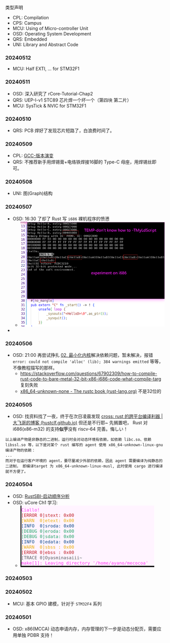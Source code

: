 
类型声明
- CPL: Compilation
- CPS: Campus
- MCU: Using of Micro-controller Unit
- OSD: Operating System Development
- QRS: Embedded
- UNI: Library and Abstract Code


### 20240512

- MCU: Half EXTI, ... for STM32F1

### 20240511

- OSD: 深入研究了 rCore-Tutorial-Chap2
- QRS: UEP-I-v1 STC89 芯片焊一个坏一个（第四块 第二片）
- MCU: SysTick & NVIC for STM32F1

### 20240510

- QRS: PCB 焊好了发现芯片短路了，白浪费时间了。

### 20240509

- CPL: [GCC-版本演变](../编译原理/GCC-版本演变.md) 
- QRS: 不推荐新手用焊锡膏+电烙铁焊接16脚的 Type-C 母座，用焊锡丝即可。

### 20240508

- UNI: 图(Graph)结构

### 20240507

- OSD: 16:30 了却了 Rust 写 `i686` 裸机程序的愤懑
	- ![img|400](../_pic/Pasted%20image%2020240507164610.png)
- 


### 20240506

- OSD: 21:00 再尝试挣扎 [02. 最小化内核](https://www.bookstack.cn/read/writing-an-os-in-rust/02-minimal-rust-kernel.md)解决依赖问题，暂未解决，报错 `error: could not compile 'alloc' (lib); 384 warnings emitted` 等等，不像教程描写的那样。
	- https://stackoverflow.com/questions/67902309/how-to-compile-rust-code-to-bare-metal-32-bit-x86-i686-code-what-compile-targ 复刻失败
	- [x86_64-unknown-none - The rustc book (rust-lang.org)](https://doc.rust-lang.org/rustc/platform-support/x86_64-unknown-none.html#cross-compilation-toolchains-and-c-code) 不是32位的

### 20240505

- OSD: 找资料找了一夜，终于在次日凌晨发现 [cross: rust 的跨平台编译利器 | 大飞哥的博客 (hustclf.github.io)](https://hustclf.github.io/posts/3d1fe733/) 但还是不行耶~ 先搁置吧， Rust 对 i686(x86-m32) 的支持**似乎**没有 riscv-64 完善。悔しい！

```
以上编译产物是非静态的二进制，运行时会对动态环境有依赖，如依赖 libc.so、依赖 libssl.so 等，以下是对某个 rust 编写的 agent 使用 x86_64-unknown-linux-gnu 编译产物的依赖：
...
而对于在运行客户环境的 agent，要尽量减少外部的依赖，因此 agent 需要编译为纯静态的二进制， 即编译target 为 x86_64-unknown-linux-musl, 此时使用 cargo 进行编译就不方便了。
```


### 20240504

- OSD: [RustSBI-启动顺序分析](../操作系统/RustSBI-启动顺序分析.md) 
- OSD: uCore Ch1 学习:
	- ![img](../_pic/Pasted%20image%2020240504151015.png)

### 20240503

### 20240502

- MCU: 基本 GPIO 建模，针对于 `STM32F4` 系列

### 20240501

- OSD: x86(MCCA) 动态申请内存，内存管理的下一步是动态分配页，需要应用单独 PDBR 支持！

